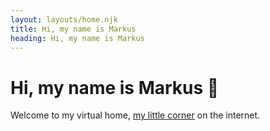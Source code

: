 ```yaml
---
layout: layouts/home.njk
title: Hi, my name is Markus
heading: Hi, my name is Markus
---
```


# Hi, my name is Markus 👋

Welcome to my virtual home, [my little corner](/about/) on the internet.
